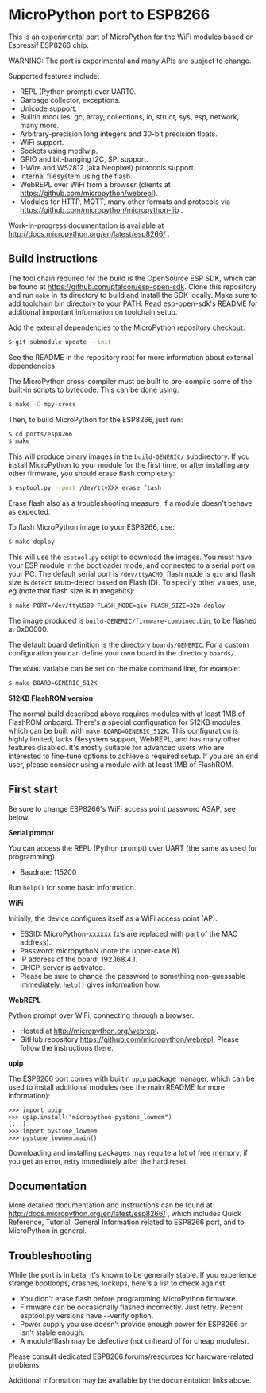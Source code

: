 MicroPython port to ESP8266
===========================

This is an experimental port of MicroPython for the WiFi modules based
on Espressif ESP8266 chip.

WARNING: The port is experimental and many APIs are subject to change.

Supported features include:
- REPL (Python prompt) over UART0.
- Garbage collector, exceptions.
- Unicode support.
- Builtin modules: gc, array, collections, io, struct, sys, esp, network,
  many more.
- Arbitrary-precision long integers and 30-bit precision floats.
- WiFi support.
- Sockets using modlwip.
- GPIO and bit-banging I2C, SPI support.
- 1-Wire and WS2812 (aka Neopixel) protocols support.
- Internal filesystem using the flash.
- WebREPL over WiFi from a browser (clients at https://github.com/micropython/webrepl).
- Modules for HTTP, MQTT, many other formats and protocols via
  https://github.com/micropython/micropython-lib .

Work-in-progress documentation is available at
http://docs.micropython.org/en/latest/esp8266/ .

Build instructions
------------------

The tool chain required for the build is the OpenSource ESP SDK, which can be
found at <https://github.com/pfalcon/esp-open-sdk>.  Clone this repository and
run `make` in its directory to build and install the SDK locally.  Make sure
to add toolchain bin directory to your PATH.  Read esp-open-sdk's README for
additional important information on toolchain setup.

Add the external dependencies to the MicroPython repository checkout:
```bash
$ git submodule update --init
```
See the README in the repository root for more information about external
dependencies.

The MicroPython cross-compiler must be built to pre-compile some of the
built-in scripts to bytecode.  This can be done using:
```bash
$ make -C mpy-cross
```

Then, to build MicroPython for the ESP8266, just run:
```bash
$ cd ports/esp8266
$ make
```
This will produce binary images in the `build-GENERIC/` subdirectory. If you
install MicroPython to your module for the first time, or after installing any
other firmware, you should erase flash completely:
```bash
$ esptool.py --port /dev/ttyXXX erase_flash
```

Erase flash also as a troubleshooting measure, if a module doesn't behave as
expected.

To flash MicroPython image to your ESP8266, use:
```bash
$ make deploy
```
This will use the `esptool.py` script to download the images.  You must have
your ESP module in the bootloader mode, and connected to a serial port on your PC.
The default serial port is `/dev/ttyACM0`, flash mode is `qio` and flash size is
`detect` (auto-detect based on Flash ID). To specify other values, use, eg (note
that flash size is in megabits):
```bash
$ make PORT=/dev/ttyUSB0 FLASH_MODE=qio FLASH_SIZE=32m deploy
```

The image produced is `build-GENERIC/firmware-combined.bin`, to be flashed at 0x00000.

The default board definition is the directory `boards/GENERIC`.
For a custom configuration you can define your own board in the directory `boards/`.

The `BOARD` variable can be set on the make command line, for example:
```bash
$ make BOARD=GENERIC_512K
```

__512KB FlashROM version__

The normal build described above requires modules with at least 1MB of FlashROM
onboard. There's a special configuration for 512KB modules, which can be
built with `make BOARD=GENERIC_512K`. This configuration is highly limited, lacks
filesystem support, WebREPL, and has many other features disabled. It's mostly
suitable for advanced users who are interested to fine-tune options to achieve a
required setup. If you are an end user, please consider using a module with at
least 1MB of FlashROM.

First start
-----------

Be sure to change ESP8266's WiFi access point password ASAP, see below.

__Serial prompt__

You can access the REPL (Python prompt) over UART (the same as used for
programming).
- Baudrate: 115200

Run `help()` for some basic information.

__WiFi__

Initially, the device configures itself as a WiFi access point (AP).
- ESSID: MicroPython-xxxxxx (x’s are replaced with part of the MAC address).
- Password: micropythoN (note the upper-case N).
- IP address of the board: 192.168.4.1.
- DHCP-server is activated.
- Please be sure to change the password to something non-guessable
  immediately. `help()` gives information how.

__WebREPL__

Python prompt over WiFi, connecting through a browser.
- Hosted at http://micropython.org/webrepl.
- GitHub repository https://github.com/micropython/webrepl.
  Please follow the instructions there.

__upip__

The ESP8266 port comes with builtin `upip` package manager, which can
be used to install additional modules (see the main README for more
information):

```
>>> import upip
>>> upip.install("micropython-pystone_lowmem")
[...]
>>> import pystone_lowmem
>>> pystone_lowmem.main()
```

Downloading and installing packages may requite a lot of free memory,
if you get an error, retry immediately after the hard reset.

Documentation
-------------

More detailed documentation and instructions can be found at
http://docs.micropython.org/en/latest/esp8266/ , which includes Quick
Reference, Tutorial, General Information related to ESP8266 port, and
to MicroPython in general.

Troubleshooting
---------------

While the port is in beta, it's known to be generally stable. If you
experience strange bootloops, crashes, lockups, here's a list to check against:

- You didn't erase flash before programming MicroPython firmware.
- Firmware can be occasionally flashed incorrectly. Just retry. Recent
  esptool.py versions have --verify option.
- Power supply you use doesn't provide enough power for ESP8266 or isn't
  stable enough.
- A module/flash may be defective (not unheard of for cheap modules).

Please consult dedicated ESP8266 forums/resources for hardware-related
problems.

Additional information may be available by the documentation links above.
